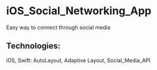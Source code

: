 # iOS_Social_Networking_App
Easy way to connect through social media

## Technologies:
iOS, Swift: AutoLayout, Adaptive Layout, Social_Media_API
